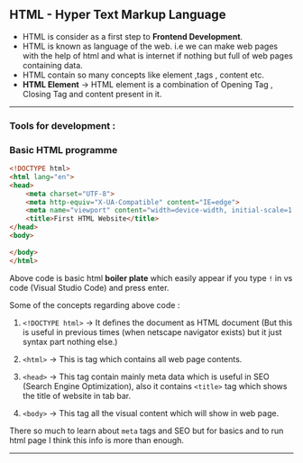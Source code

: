## HTML - Hyper Text Markup Language

- HTML is consider as a first step to **Frontend Development**.
- HTML is known as language of the web. i.e we can make web pages with the help of html and what is internet if nothing but full of web pages containing data.
- HTML contain so many concepts like element ,tags , content etc.
- **HTML Element** &rarr; HTML element is a combination of Opening Tag , Closing Tag and content present in it. 
***

### Tools for development :
<!-- Starting from Here tomorrow (Date 18-11-2022) -->
### Basic HTML programme

```html
<!DOCTYPE html>
<html lang="en">
<head>
    <meta charset="UTF-8">
    <meta http-equiv="X-UA-Compatible" content="IE=edge">
    <meta name="viewport" content="width=device-width, initial-scale=1.0">
    <title>First HTML Website</title>
</head>
<body>
    
</body>
</html>

```

Above code is basic html **boiler plate** which easily appear if you type `!` in vs code (Visual Studio Code) and press enter.

Some of the concepts regarding above code :

1. `<!DOCTYPE html>` &rarr; It defines the document as HTML document (But this is useful in previous times (when netscape navigator exists) but it just syntax part nothing else.)

2. `<html>` &rarr; This is tag which contains all web page contents.

3. `<head>` &rarr; This tag contain mainly meta data which is useful in SEO (Search Engine Optimization), also it contains `<title>` tag which shows the title of website in tab bar.

4. `<body>` &rarr; This tag all the visual content which will show in web page.

There so much to learn about `meta` tags and SEO but for basics and to run html page I think this info is more than enough.

***
